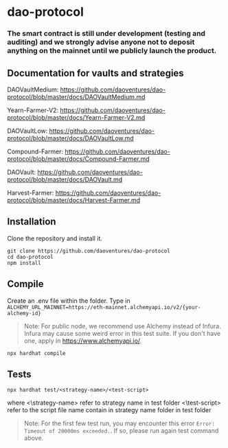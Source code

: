 # dao-protocol

### The smart contract is still under development (testing and auditing) and we strongly advise anyone not to deposit anything on the mainnet until we publicly launch the product.

## Documentation for vaults and strategies
DAOVaultMedium: https://github.com/daoventures/dao-protocol/blob/master/docs/DAOVaultMedium.md

Yearn-Farmer-V2: https://github.com/daoventures/dao-protocol/blob/master/docs/Yearn-Farmer-V2.md

DAOVaultLow: https://github.com/daoventures/dao-protocol/blob/master/docs/DAOVaultLow.md

Compound-Farmer: https://github.com/daoventures/dao-protocol/blob/master/docs/Compound-Farmer.md

DAOVault: https://github.com/daoventures/dao-protocol/blob/master/docs/DAOVault.md

Harvest-Farmer: https://github.com/daoventures/dao-protocol/blob/master/docs/Harvest-Farmer.md

## Installation
Clone the repository and install it.
```
git clone https://github.com/daoventures/dao-protocol
cd dao-protocol
npm install
```

## Compile
Create an .env file within the folder. Type in `ALCHEMY_URL_MAINNET=https://eth-mainnet.alchemyapi.io/v2/{your-alchemy-id}`
> Note: For public node, we recommend use Alchemy instead of Infura. Infura may cause some weird error in this test suite. If you don't have one, apply in https://www.alchemyapi.io/.
```
npx hardhat compile
```

## Tests
```
npx hardhat test/<strategy-name>/<test-script>
```
where
<\strategy-name> refer to strategy name in test folder
<\test-script> refer to the script file name contain in strategy name folder in test folder
> Note: For the first few test run, you may encounter this error `Error: Timeout of 20000ms exceeded.`. If so, please run again test command above.